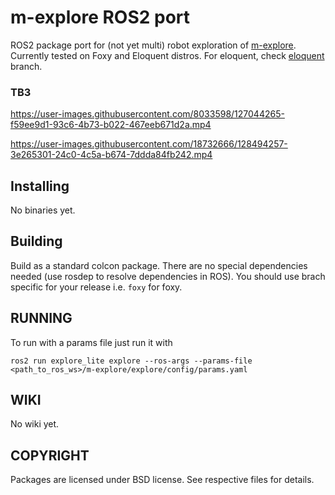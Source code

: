 # m-explore ROS2 port

ROS2 package port for (not yet multi) robot exploration of [m-explore](https://github.com/hrnr/m-explore). Currently tested on Foxy and Eloquent distros. For eloquent, check [eloquent](https://github.com/robo-friends/m-explore-ros2/tree/eloquent) branch.


### TB3
https://user-images.githubusercontent.com/8033598/127044265-f59ee9d1-93c6-4b73-b022-467eeb671d2a.mp4

https://user-images.githubusercontent.com/18732666/128494257-3e265301-24c0-4c5a-b674-7ddda84fb242.mp4


Installing
----------

No binaries yet.

Building
--------

Build as a standard colcon package. There are no special dependencies needed
(use rosdep to resolve dependencies in ROS). You should use brach specific for
your release i.e. `foxy` for foxy.

RUNNING
-------
To run with a params file just run it with
```
ros2 run explore_lite explore --ros-args --params-file <path_to_ros_ws>/m-explore/explore/config/params.yaml
```

WIKI
----
No wiki yet.


COPYRIGHT
---------

Packages are licensed under BSD license. See respective files for details.
